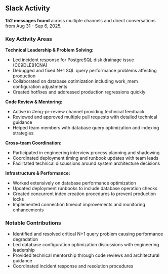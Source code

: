 ## Slack Activity

**152 messages found** across multiple channels and direct conversations from Aug 31 - Sep 6, 2025.

### Key Activity Areas

**Technical Leadership & Problem Solving:**
- Led incident response for PostgreSQL disk drainage issue (C09DLE81CNA)
- Debugged and fixed N+1 SQL query performance problems affecting production
- Collaborated on database optimization including work_mem configuration adjustments
- Created hotfixes and addressed production regressions quickly

**Code Review & Mentoring:**
- Active in #eng-pr-review channel providing technical feedback
- Reviewed and approved multiple pull requests with detailed technical guidance
- Helped team members with database query optimization and indexing strategies

**Cross-team Coordination:**
- Participated in engineering interview process planning and shadowing
- Coordinated deployment timing and runbook updates with team leads
- Facilitated technical discussions around system architecture decisions

**Infrastructure & Performance:**
- Worked extensively on database performance optimization
- Updated deployment runbooks to include database operation checks
- Created concurrent index creation procedures to prevent production locks
- Implemented connection timeout improvements and monitoring enhancements

### Notable Contributions
- Identified and resolved critical N+1 query problem causing performance degradation
- Led database configuration optimization discussions with engineering leadership
- Provided technical mentorship through code reviews and architectural guidance
- Coordinated incident response and resolution procedures